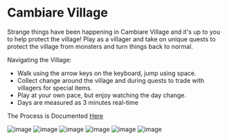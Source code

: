# Cambiare Village

Strange things have been happening in Cambiare Village and it's up to you to help protect the village!
Play as a villager and take on unique quests to protect the village from monsters and turn things back to normal.

Navigating the Village:
- Walk using the arrow keys on the keyboard, jump using space.
- Collect change around the village and during quests to trade with villagers for special items.
- Play at your own pace, but enjoy watching the day change.
- Days are measured as 3 minutes real-time

The Process is Documented [Here](https://docs.google.com/document/d/1cBQ4ORAjOLpJWOKePc6BmQThabW6Bkd6hscV9DUWS8c/edit?usp=sharing)

![image](https://user-images.githubusercontent.com/103222834/228086124-ee89c760-2f07-4805-8240-16c97d979ba1.png)
![image](https://user-images.githubusercontent.com/103222834/228135008-03221861-099a-42e5-85e5-5147677487db.png)
![image](https://user-images.githubusercontent.com/103222834/228135057-31df1663-3571-4bfc-8b81-97c8fff9b0a7.png)
![image](https://user-images.githubusercontent.com/103222834/228134506-e4456d82-8dd9-48b1-859c-8fd4b806bb68.png)
![image](https://user-images.githubusercontent.com/103222834/228134710-86e0e4b7-3a84-4f1a-959f-db13c9fa86c2.png)
![image](https://user-images.githubusercontent.com/103222834/228134814-54b6b257-87c0-468d-8e9c-f89a9a5a0000.png)

